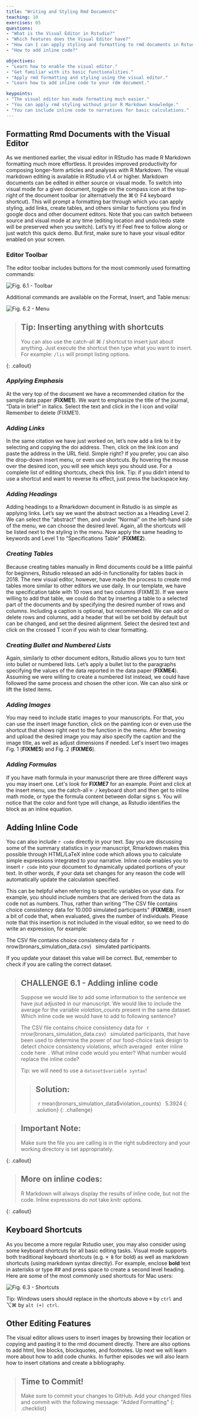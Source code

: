 ```yaml
---
title: "Writing and Styling Rmd Documents"
teaching: 10
exercises: 05
questions:
- "What is the Visual Editor in Rstudio?"
- "Which features does the Visual Editor have?"
- "How can I can apply styling and formatting to rmd documents in Rstudio more easily?"
- "How to add inline code?"

objectives:
- "Learn how to enable the visual editor."
- "Get familiar with its basic functionalities."
- "Apply rmd formatting and styling using the visual editor."
- "Learn how to add inline code to your rdm document."

keypoints:
- "The visual editor has made formatting much easier."
- "You can apply rmd styling without prior R Markdown knowledge."
- "You can include inline code to narratives for basic calculations."
---
```


## Formatting Rmd Documents with the Visual Editor

As we mentioned earlier, the visual editor in RStudio has made R Markdown formatting much more effortless. It provides improved productivity for composing longer-form articles and analyses with R Markdown. The visual markdown editing is available in RStudio v1.4 or higher. Markdown documents can be edited in either source or visual mode. To switch into visual mode for a given document, toggle on the compass icon at the top-right of the document toolbar (or alternatively the ⌘⇧ F4 keyboard shortcut). This will prompt a formatting bar through which you can apply styling, add links, create tables, and others similar to functions you find in google docs and other document editors. Note that you can switch between source and visual mode at any time (editing location and undo/redo state will be preserved when you switch). Let’s try it! Feel free to follow along or just watch this quick demo. But first, make sure to have your visual editor enabled on your screen. 

### Editor Toolbar

The editor toolbar includes buttons for the most commonly used formatting commands:

![Fig. 6.1 - Toolbar](../fig/05-toolbar.png)

Additional commands are available on the Format, Insert, and Table menus:

![Fig. 6.2 - Menu](../fig/05-menu.png)

> ## Tip: Inserting anything with shortcuts
> You can also use the catch-all ⌘ / shortcut to insert just about anything. Just execute the shortcut then type what you want to insert. For example: `/lis` will prompt listing options.
>
{: .callout}


### *Applying Emphasis*

At the very top of the document we have a recommended citation for the sample data paper (**FIXME1**). We want to emphasize the title of the journal, “Data in brief” in italics. Select the text and click in the I icon and voilà! Remember to delete (FIXME1).


### *Adding Links*
In the same citation we have just worked on, let’s now add a link to it by selecting and copying the doi address. Then, click on the link icon and paste the address in the URL field. Simple right? If you prefer, you can also the drop-down insert menu, or even use shortcuts. By hovering the mouse over the desired icon, you will see which keys you should use. For a complete list of editing shortcuts, check this link. Tip: if you didn’t intend to use a shortcut and want to reverse its effect, just press the backspace key.


### *Adding Headings*

Adding headings to a Rmarkdown document in Rstudio is as simple as applying links. Let’s say we want the abstract section as a Heading Level 2. We can select the “abstract” then, and under “Normal” on the left-hand side of the menu, we can choose the desired level. Again, all the shortcuts will be listed next to the styling in the menu. Now apply the same heading to keywords and Level 1 to “Specifications Table” (**FIXME2**).


### *Creating Tables*

Because creating tables manually in Rmd documents could be a little painful for beginners, Rstudio released an add-in functionality for tables back in 2018. The new visual editor, however, have made the process to create rmd tables more similar to other editors we use daily. In our template, we have the specification table with 10 rows and two columns (FIXME3). If we were willing to add that table, we could do that by inserting a table to a selected part of the documents and by specifying the desired number of rows and columns.  Including a caption is optional, but recommended. We can add or delete rows and columns, add a header that will be set bold by default but can be changed, and set the desired alignment. Select the desired text and click on the crossed T icon if you wish to clear formatting.


### *Creating Bullet and Numbered Lists*

Again, similarly to other document editors, Rstudio allows you to turn text into bullet or numbered lists. Let’s apply a bullet list to the paragraphs specifying the values of the data reported in the data paper (**FIXME4**). Assuming we were willing to create a numbered list instead, we could have followed the same process and chosen the other icon. We can also sink or lift the listed items.


### *Adding Images*

You may need to include static images to your manuscripts. For that, you can use the insert image function, click on the painting icon or even use the shortcut that shows right next to the function in the menu. After browsing and upload the desired image you may also specify the caption and the image title, as well as adjust dimensions if needed. Let's insert two images Fig. 1 (**FIXME5**) and Fig. 2 (**FIXME6**).  


### *Adding Formulas*

If you have math formula in your manuscript there are three different ways you may insert one. Let's look for **FIXME7** for an example. Point and click at the insert menu, use the catch-all `⌘ /` keyboard short and then get to inline math mode, or type the formula content between dollar signs `$`. You will notice that the color and font type will change, as Rstudio identifies the block as an inline equation.

## Adding Inline Code

You can also include `r code` directly in your text. Say you are discussing some of the summary statistics in your manuscript, Rmarkdown makes this possible through HTML/LaTeX inline code which allows you to calculate simple expressions integrated to your narrative. Inline code enables you to insert `r code` into your document to dynamically updated portions of your text. In other words, if your data set changes for any reason the code will automatically update the calculation specified. 

This can be helpful when referring to specific variables on your data. For example, you should include numbers that are derived from the data as code not as numbers. Thus, rather than writing “The CSV file contains choice consistency data for 10.000 simulated participants” (**FIXME8**), insert a bit of code that, when evaluated, gives the number of individuals. Please note that this insertion is not included in the visual editor, so we need to do write an expression, for example:

The CSV file contains choice consistency data for ` `r nrow(bronars_simulation_data.csv)` ` simulated participants.

If you update your dataset this value will be correct. But, remember to check if you are calling the correct dataset.


> ## CHALLENGE 6.1 - Adding inline code
> Suppose we would like to add some information to the sentence we have jsut adjusted in our manuscript. We would like to include the average for the variable *violation_counts* present in the same dataset. Which inline code we would have to add to following sentence?
> 
> The CSV file contains choice consistency data for ` `r nrow(bronars_simulation_data.csv)` ` simulated participants, that have been used to determine the power of our food-choice task design to detect choice consistency violations, which averaged ` `enter inline code here` `. 
> What inline code would you enter? What number would replace the inline code?
> 
> Tip: we will need to use a `dataset$variable syntax`!
> 
>> ## Solution:
>> ` `r mean(bronars_simulation_data$violation_counts)` `
>> 5.3924
> {: .solution}
{: .challenge}


> ## Important Note:
> Make sure the file you are calling is in the right subdirectory and your working directory is set appropriately.
>
{: .callout}


> ## More on inline codes:
> R Markdown will always display the results of inline code, but not the code. Inline expressions do not take knitr options.
>
{: .callout}


## Keyboard Shortcuts
As you become a more regular Rstudio user, you may also consider using some keyboard shortcuts for all basic editing tasks. Visual mode supports both traditional keyboard shortcuts (e.g. `⌘ B` for bold) as well as markdown shortcuts (using markdown syntax directly). For example, enclose **bold** text in asterisks or type ## and press space to create a second level heading. Here are some of the most commonly used shortcuts for Mac users:

![Fig. 6.3 - Shortcuts](../fig/05-shortcuts.png)

Tip: Windows users should replace in the shortcuts above `⌘` by `ctrl` and ⌥⌘ by `alt (+) ctrl`.

## Other Editing Features
The visual editor allows users to insert images by browsing their location or copying and pasting it to the rmd document directly. There are also options to add html, line blocks, blockquotes, and footnotes. Up next we will learn more about how to add code chunks. In further episodes we will also learn how to insert citations and create a bibliography.

> ## Time to Commit!
> Make sure to commit your changes to GitHub. Add your changed files and commit with the following message: "Added Formatting"
{: .checklist}
